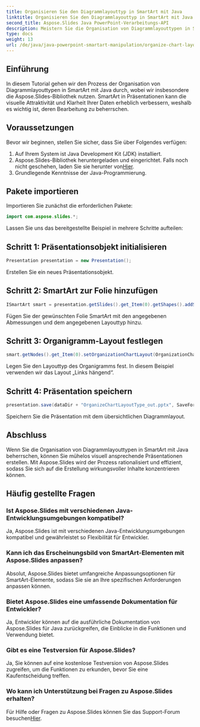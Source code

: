 ```yaml
---
title: Organisieren Sie den Diagrammlayouttyp in SmartArt mit Java
linktitle: Organisieren Sie den Diagrammlayouttyp in SmartArt mit Java
second_title: Aspose.Slides Java PowerPoint-Verarbeitungs-API
description: Meistern Sie die Organisation von Diagrammlayouttypen in SmartArt mit Java und Aspose.Slides und verbessern Sie die visuelle Darstellung von Präsentationen mühelos.
type: docs
weight: 13
url: /de/java/java-powerpoint-smartart-manipulation/organize-chart-layout-type-smartart-java/
---
```

## Einführung
In diesem Tutorial gehen wir den Prozess der Organisation von Diagrammlayouttypen in SmartArt mit Java durch, wobei wir insbesondere die Aspose.Slides-Bibliothek nutzen. SmartArt in Präsentationen kann die visuelle Attraktivität und Klarheit Ihrer Daten erheblich verbessern, weshalb es wichtig ist, deren Bearbeitung zu beherrschen.
## Voraussetzungen
Bevor wir beginnen, stellen Sie sicher, dass Sie über Folgendes verfügen:
1. Auf Ihrem System ist Java Development Kit (JDK) installiert.
2.  Aspose.Slides-Bibliothek heruntergeladen und eingerichtet. Falls noch nicht geschehen, laden Sie sie herunter von[Hier](https://releases.aspose.com/slides/java/).
3. Grundlegende Kenntnisse der Java-Programmierung.

## Pakete importieren
Importieren Sie zunächst die erforderlichen Pakete:
```java
import com.aspose.slides.*;
```
Lassen Sie uns das bereitgestellte Beispiel in mehrere Schritte aufteilen:
## Schritt 1: Präsentationsobjekt initialisieren
```java
Presentation presentation = new Presentation();
```
Erstellen Sie ein neues Präsentationsobjekt.
## Schritt 2: SmartArt zur Folie hinzufügen
```java
ISmartArt smart = presentation.getSlides().get_Item(0).getShapes().addSmartArt(10, 10, 400, 300, SmartArtLayoutType.OrganizationChart);
```
Fügen Sie der gewünschten Folie SmartArt mit den angegebenen Abmessungen und dem angegebenen Layouttyp hinzu.
## Schritt 3: Organigramm-Layout festlegen
```java
smart.getNodes().get_Item(0).setOrganizationChartLayout(OrganizationChartLayoutType.LeftHanging);
```
Legen Sie den Layouttyp des Organigramms fest. In diesem Beispiel verwenden wir das Layout „Links hängend“.
## Schritt 4: Präsentation speichern
```java
presentation.save(dataDir + "OrganizeChartLayoutType_out.pptx", SaveFormat.Pptx);
```
Speichern Sie die Präsentation mit dem übersichtlichen Diagrammlayout.

## Abschluss
Wenn Sie die Organisation von Diagrammlayouttypen in SmartArt mit Java beherrschen, können Sie mühelos visuell ansprechende Präsentationen erstellen. Mit Aspose.Slides wird der Prozess rationalisiert und effizient, sodass Sie sich auf die Erstellung wirkungsvoller Inhalte konzentrieren können.
## Häufig gestellte Fragen
### Ist Aspose.Slides mit verschiedenen Java-Entwicklungsumgebungen kompatibel?
Ja, Aspose.Slides ist mit verschiedenen Java-Entwicklungsumgebungen kompatibel und gewährleistet so Flexibilität für Entwickler.
### Kann ich das Erscheinungsbild von SmartArt-Elementen mit Aspose.Slides anpassen?
Absolut, Aspose.Slides bietet umfangreiche Anpassungsoptionen für SmartArt-Elemente, sodass Sie sie an Ihre spezifischen Anforderungen anpassen können.
### Bietet Aspose.Slides eine umfassende Dokumentation für Entwickler?
Ja, Entwickler können auf die ausführliche Dokumentation von Aspose.Slides für Java zurückgreifen, die Einblicke in die Funktionen und Verwendung bietet.
### Gibt es eine Testversion für Aspose.Slides?
Ja, Sie können auf eine kostenlose Testversion von Aspose.Slides zugreifen, um die Funktionen zu erkunden, bevor Sie eine Kaufentscheidung treffen.
### Wo kann ich Unterstützung bei Fragen zu Aspose.Slides erhalten?
 Für Hilfe oder Fragen zu Aspose.Slides können Sie das Support-Forum besuchen[Hier](https://forum.aspose.com/c/slides/11).